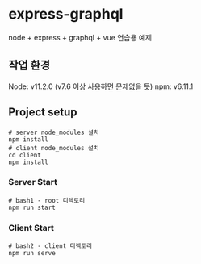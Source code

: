 # express-graphql
node + express + graphql + vue 연습용 예제

## 작업 환경
Node: v11.2.0 (v7.6 이상 사용하면 문제없을 듯)
npm: v6.11.1

## Project setup
```
# server node_modules 설치
npm install
# client node_modules 설치
cd client
npm install
```

### Server Start
```
# bash1 - root 디렉토리
npm run start
```

### Client Start
```
# bash2 - client 디렉토리
npm run serve
```
